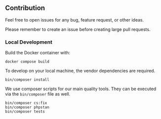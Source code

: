 ## Contribution

Feel free to open issues for any bug, feature request, or other ideas.

Please remember to create an issue before creating large pull requests.

### Local Development

Build the Docker container with:

```shell
docker compose build
```

To develop on your local machine, the vendor dependencies are required.

```shell
bin/composer install
```

We use composer scripts for our main quality tools. They can be executed via the `bin/composer` file as well.

```shell
bin/composer cs:fix
bin/composer phpstan
bin/composer tests
```
